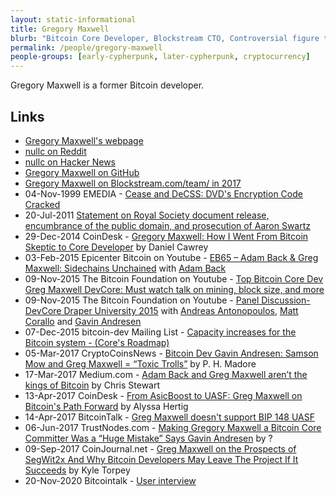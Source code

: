 ```yaml
---
layout: static-informational
title: Gregory Maxwell
blurb: "Bitcoin Core Developer, Blockstream CTO, Controversial figure to the Big Block political faction"
permalink: /people/gregory-maxwell
people-groups: [early-cypherpunk, later-cypherpunk, cryptocurrency]
---
```


Gregory Maxwell is a former Bitcoin developer.

## Links

* [Gregory Maxwell's webpage](https://nt4tn.net/)
* [nullc on Reddit](https://www.reddit.com/user/nullc)
* [nullc on Hacker News](https://news.ycombinator.com/user?id=nullc)
* [Gregory Maxwell on GitHub](https://github.com/gmaxwell)
* [Gregory Maxwell on Blockstream.com/team/ in 2017](https://web.archive.org/web/20171211211149/https://blockstream.com/team/greg-maxwell/)
* 04-Nov-1999 EMEDIA - [Cease and DeCSS: DVD's Encryption Code Cracked](https://web.archive.org/web/20000226011228/http://www.emediapro.net/news99/news111.html)
* 20-Jul-2011 [Statement on Royal Society document release, encumbrance of the public domain, and prosecution of Aaron Swartz](https://nt4tn.net/papers/201107.PTRSOL_statement.txt)
* 29-Dec-2014 CoinDesk - [Gregory Maxwell: How I Went From Bitcoin Skeptic to Core Developer](https://www.coindesk.com/gregory-maxwell-went-bitcoin-skeptic-core-developer/) by Daniel Cawrey
* 03-Feb-2015 Epicenter Bitcoin on Youtube - [EB65 – Adam Back & Greg Maxwell: Sidechains Unchained](https://www.youtube.com/watch?v=jE_elgnIw3M) with [Adam Back](/people/adam-back)
* 09-Nov-2015 The Bitcoin Foundation on Youtube - [Top Bitcoin Core Dev Greg Maxwell DevCore: Must watch talk on mining, block size, and more](https://www.youtube.com/watch?v=RguZ0_nmSPw)
* 09-Nov-2015 The Bitcoin Foundation on Youtube - [Panel Discussion-DevCore Draper University 2015](https://www.youtube.com/watch?v=0iQSRGT3nfE) with [Andreas Antonopoulos](/people/andreas-antonopoulos), [Matt Corallo](/people/matt-corallo) and [Gavin Andresen](/people/gavin-andresen)
* 07-Dec-2015 bitcoin-dev Mailing List - [Capacity increases for the Bitcoin system - (Core's Roadmap)](https://lists.linuxfoundation.org/pipermail/bitcoin-dev/2015-December/011865.html)
* 05-Mar-2017 CryptoCoinsNews - [Bitcoin Dev Gavin Andresen: Samson Mow and Greg Maxwell = “Toxic Trolls”](https://www.cryptocoinsnews.com/gavin-andresen-samson-mow-and-greg-maxwell-toxic-trolls/) by P. H. Madore
* 17-Mar-2017 Medium.com - [Adam Back and Greg Maxwell aren’t the kings of Bitcoin](https://medium.com/@Chris_Stewart_5/adam-back-and-greg-maxwell-arent-the-kings-of-bitcoin-9e03e0a52177) by Chris Stewart
* 13-Apr-2017 CoinDesk - [From AsicBoost to UASF: Greg Maxwell on Bitcoin's Path Forward](https://www.coindesk.com/asicboost-uasf-greg-maxwell-bitcoins-path-forward/) by Alyssa Hertig
* 14-Apr-2017 BitcoinTalk - [Greg Maxwell doesn't support BIP 148 UASF](https://bitcointalk.org/index.php?topic=1870015.0)
* 06-Jun-2017 TrustNodes.com - [Making Gregory Maxwell a Bitcoin Core Committer Was a “Huge Mistake” Says Gavin Andresen](http://www.trustnodes.com/2017/06/06/making-gregory-maxwell-bitcoin-core-committer-huge-mistake-says-gavin-andresen) by ?
* 09-Sep-2017 CoinJournal.net - [Greg Maxwell on the Prospects of SegWit2x And Why Bitcoin Developers May Leave The Project If It Succeeds](https://coinjournal.net/greg-maxwell-prospects-segwit2x-bitcoin-developers-may-leave-project-succeeds/amp/) by Kyle Torpey
* 20-Nov-2020 Bitcointalk - [User interview](https://bitcointalk.org/index.php?topic=5262967.msg55722022#msg55722022)
